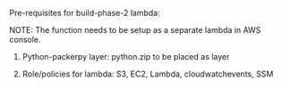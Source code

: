 Pre-requisites for build-phase-2 lambda:

NOTE:
The function needs to be setup as a separate lambda in AWS console.

1. Python-packerpy layer:
python.zip to be placed as layer

2. Role/policies for lambda:
S3, EC2, Lambda, cloudwatchevents, SSM